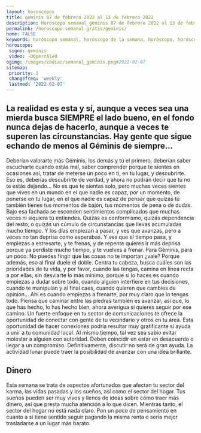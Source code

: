 ```yaml
---
layout: horoscopos
title: geminis 07 de febrero 2022 al 13 de febrero 2022 
description: Horóscopo semanal geminis 07 de febrero 2022 al 13 de febrero 2022. La realidad es esta y sí, aunque a veces sea una mierda busca SIEMPRE el lado bueno, en el fondo nunca dejas de hacerlo, aunque a veces te superen las circunstancias. Hay gente que sigue echando de menos al Géminis de siempre…
permalink: /horoscopo-semanal-gratis/geminis/
home: FALSE
keywords: horóscopo semanal, horóscopo de la semana, horóscopo, horóscopo gratis,horóscopos, horóscopo esperanza gracia, horoscopos geminis la semana, horóscopos gratis, Tarot, Astrologia, Zodíaco, geminis, horoscopo gratis, semanal
horoscopo:
 signo: geminis
 video: -DQpmrrAIeU
ogimg: /images/zodiac/semanal_geminis.png#2022-02-07
sitemap:
 priority: 1
 changefreq: 'weekly'
 lastmod: '2022-02-07'
---
```




## La realidad es esta y sí, aunque a veces sea una mierda busca SIEMPRE el lado bueno, en el fondo nunca dejas de hacerlo, aunque a veces te superen las circunstancias. Hay gente que sigue echando de menos al Géminis de siempre…

Deberían valorarte más Géminis, los demás y tú el primero, deberían saber escucharte cuando estás mal, saber comprender porque te sientes en ocasiones así, tratar de meterse un poco en ti, en tu lugar, y descubrirte. Eso es, deberías descubrirte de verdad, y ahora no podrán decir que tú no te estás dejando… No es que te sientas solo, pero muchas veces sientes que vives en un mundo en el que nadie es capaz, por un momento, de ponerse en tu lugar, en el que nadie es capaz de pensar que quizás tú también tienes tus momentos de bajón, tus momentos de pena o de dudas. Bajo esa fachada se esconden sentimientos complicados que muchas veces ni siquiera tú entiendes. Quizás es conformismo, quizás dependencia del resto, o quizás un cúmulo de circunstancias que llevas acumuladas mucho tiempo. Y los días empiezan a pasar, y ves que avanzas, pero a veces no tan deprisa como esperabas. Y ves que el tiempo pasa, y empiezas a estresarte, y te frenas, y de repente quieres ir más deprisa porque ya perdiste mucho tiempo, y te vuelves a frenar. Para Géminis, para un poco. No puedes fingir que las cosas no te importan ¿vale? Porque además, eso al final duele el doble. Centra tu cabeza, busca cuáles son las prioridades de tu vida, y por favor, cuando las tengas, camina en línea recta a por ellas, sin desviarte lo más mínimo, porque si lo haces es cuando empiezas a dudar sobre todo, cuando alguien interfiere en tus decisiones, cuando te manipulan y al final caes, cuando quieren que cambies de opinión… Ahí es cuando empiezas a frenarte, por muy claro que lo tengas todo. Piensa que caminar entre las piedras también es avanzar, así que, lo que has hecho, lo has hecho bien, ahora averigua si quieres seguir por ese camino.
Un fuerte enfoque en tu sector de comunicaciones te ofrece la oportunidad de conectar con gente de tu vecindario y otros en tu área. Esta oportunidad de hacer conexiones podría resultar muy gratificante si ayuda a unir a tu comunidad local. Al mismo tiempo, tal vez sea sabio evitar molestar a alguien con autoridad. Deben coincidir en estar en desacuerdo o llegar a un compromiso. Definitivamente, discutir no será de gran ayuda. La actividad lunar puede traer la posibilidad de avanzar con una idea brillante.

## Dinero

Esta semana se trata de aspectos afortunados que afectan tu sector del karma, las vidas pasadas y los sueños, así como el sector del hogar. Tus sueños pueden ser muy vivos y llenos de ideas sobre cómo traer más dinero, así que presta mucha atención a lo que dicen. Mientras tanto, el sector del hogar no está nada claro. Pon un poco de pensamiento en cuanto a si tiene sentido seguir pagando la misma renta o sería mejor trasladarse a un lugar más barato.